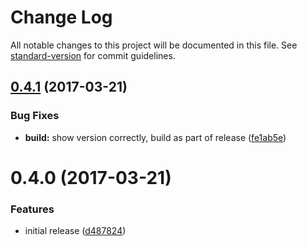 # Change Log

All notable changes to this project will be documented in this file. See [standard-version](https://github.com/conventional-changelog/standard-version) for commit guidelines.

<a name="0.4.1"></a>
## [0.4.1](https://github.com/avaragado/riw/compare/v0.4.0...v0.4.1) (2017-03-21)


### Bug Fixes

* **build:** show version correctly, build as part of release ([fe1ab5e](https://github.com/avaragado/riw/commit/fe1ab5e))



<a name="0.4.0"></a>
# 0.4.0 (2017-03-21)


### Features

* initial release ([d487824](https://github.com/avaragado/riw/commit/d487824))
